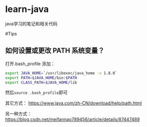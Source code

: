 # learn-java
java学习的笔记和相关代码

#Tips

## 如何设置或更改 PATH 系统变量？
打开.bash_profile
添加：
```bash
export JAVA_HOME=`/usr/libexec/java_home -v 1.8.0`
export PATH=$JAVA_HOME/bin:$PATH
export CLASS_PATH=$JAVA_HOME/lib
```
然后`source .bash_profile`即可

其它方式：
https://www.java.com/zh-CN/download/help/path.html

另一种方式：
https://blog.csdn.net/meifannao789456/article/details/87447489
